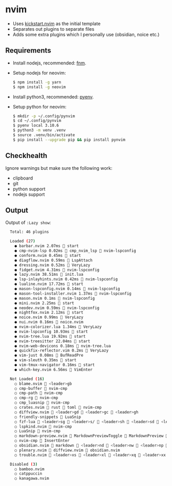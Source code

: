 # nvim

- Uses [kickstart.nvim](https://github.com/nvim-lua/kickstart.nvim) as the initial template
- Separates out plugins to separate files
- Adds some extra plugins which I personally use (obsidian, noice etc.)

## Requirements

- Install nodejs, recommended: [fnm](https://github.com/Schniz/fnm).

- Setup nodejs for neovim:

  ```bash
  $ npm install -g yarn
  $ npm install -g neovim
  ```

- Install python3, recommended: [pyenv](https://github.com/pyenv/pyenv).

- Setup python for neovim:

  ```bash
  $ mkdir -p ~/.config/pynvim
  $ cd ~/.config/pynvim
  $ pyenv local 3.10.6
  $ python3 -m venv .venv
  $ source .venv/bin/activate
  $ pip install --upgrade pip && pip install pynvim
  ```

## Checkhealth

Ignore warnings but make sure the following work:

- clipboard
- git
- python support
- nodejs support

## Output

Output of `:Lazy show`:

```bash
  Total: 46 plugins

  Loaded (27)
    ● barbar.nvim 2.07ms  start
    ● cmp-nvim-lsp 0.02ms 󰢱 cmp_nvim_lsp  nvim-lspconfig
    ● conform.nvim 0.45ms  start
    ● diagflow.nvim 0.59ms  LspAttach
    ● dressing.nvim 0.52ms  VeryLazy
    ● fidget.nvim 4.31ms  nvim-lspconfig
    ● lazy.nvim 38.51ms  init.lua
    ● lsp-inlayhints.nvim 0.42ms  nvim-lspconfig
    ● lualine.nvim 17.72ms  start
    ● mason-lspconfig.nvim 0.14ms  nvim-lspconfig
    ● mason-tool-installer.nvim 1.37ms  nvim-lspconfig
    ● mason.nvim 0.1ms  nvim-lspconfig
    ● mini.nvim 2.25ms  start
    ● neodev.nvim 0.59ms  nvim-lspconfig
    ● nightfox.nvim 2.12ms  start
    ● noice.nvim 0.99ms  VeryLazy
    ● nui.nvim 0.16ms  noice.nvim
    ● nvim-colorizer.lua 1.34ms  VeryLazy
    ● nvim-lspconfig 10.93ms  start
    ● nvim-tree.lua 19.92ms  start
    ● nvim-treesitter 22.04ms  start
    ● nvim-web-devicons 0.18ms  nvim-tree.lua
    ● quickfix-reflector.vim 0.2ms  VeryLazy
    ● vim-just 0.08ms  BufReadPre
    ● vim-sleuth 0.35ms  start
    ● vim-tmux-navigator 0.16ms  start
    ● which-key.nvim 6.56ms  VimEnter

  Not Loaded (16)
    ○ blame.nvim  <leader>gb 
    ○ cmp-buffer  nvim-cmp 
    ○ cmp-path  nvim-cmp 
    ○ cmp-rg  nvim-cmp 
    ○ cmp_luasnip  nvim-cmp 
    ○ crates.nvim  rust  toml  nvim-cmp 
    ○ diffview.nvim  <leader>gd  <leader>gc  <leader>gh 
    ○ friendly-snippets  LuaSnip 
    ○ fzf-lua  <leader>sg  <leader>s/  <leader>sh  <leader>sd  <leader>sw  <leader>sr  <leader>s.  <leader>sn  <C-P>  <leader><leader>  <leader>sf  ,, 
    ○ lspkind.nvim  nvim-cmp 
    ○ LuaSnip  nvim-cmp 
    ○ markdown-preview.nvim  MarkdownPreviewToggle  MarkdownPreview  MarkdownPreviewStop  markdown  <leader>mp 
    ○ nvim-cmp  InsertEnter 
    ○ obsidian.nvim  markdown  <leader>nd  <leader>nw  <leader>np  <leader>no  <leader>ns  <leader>nn 
    ○ plenary.nvim  diffview.nvim  obsidian.nvim 
    ○ trouble.nvim  <leader>xs  <leader>xl  <leader>xq  <leader>xx  <leader>xb 

  Disabled (3)
    ○ bamboo.nvim 
    ○ catppuccin 
    ○ kanagawa.nvim 
```
